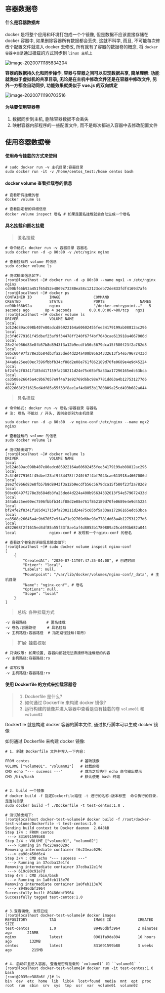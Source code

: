 ## 容器数据卷

#### 什么是容器数据库

docker 是将整个应用和环境打包成一个个镜像, 但是数据不应该直接存储在 docker 容器中, 如果删除容器所有数据都会丢失, 这就不科学, 而且, 不可能每次修改个配置文件就进入 docker 去修改, 所有就有了容器的数据卷的概念, 将 `docker容器中目录`通过挂载的方式同步到 `linux 主机上`

![image-20200711185834204](https://raw.githubusercontent.com/liaohui5/images/main/images/202206131634247.png)

**容器的数据持久化和同步操作, 容器与容器之间可以实现数据共享, 简单理解: 功能就类似于虚拟机的共享目录, 无论是在主机中修改文件还是在容器中修改文件, 另外一方都会自动同步, 功能效果就类似于 vue.js 的双向绑定**

![image-20200711190703516](https://raw.githubusercontent.com/liaohui5/images/main/images/202206131634909.png)

#### 为啥要使用容器卷

1. 数据同步到主机, 删除容器数据不会丢失
2. 映射容器内部程序的一些配置文件, 而不是每次都进入容器中去修改配置文件

## 使用容器数据卷

#### 使用命令挂载的方式来使用

```shell
# sudo docker run -v 主机目录:容器目录
sudo docker run -it -v /home/centos_test:/home centos bash
```

#### docker volume 查看挂载卷的信息

```shell
# 查看所有挂载的卷
docker volume ls

# 查看指定卷的详细信息
docker volume inspect 卷名 # 如果是匿名挂载就会自动生成一个卷名
```

#### 具名挂载和匿名挂载

> 匿名挂载

```shell
# 命令格式: docker run -v 容器目录 容器名
sudo docker run -d -p 80:80 -v /etc/nginx nginx

# 查看挂载的 volume 的信息
sudo docker volume ls

# 测试输出信息如下:
[root@localhost ~]# docker run -d -p 80:80 --name ngx1 -v /etc/nginx nginx
cd90bf66b92a451f65d52e4869c73280ea58c12123ceb72de833fdf4169d7af6
[root@localhost ~]# docker ps
CONTAINER ID        IMAGE               COMMAND                  CREATED             STATUS              PORTS                NAMES
cd90bf66b92a        nginx               "/docker-entrypoint.…"   5 seconds ago       Up 4 seconds        0.0.0.0:80->80/tcp   ngx1
[root@localhost ~]# docker volume ls
DRIVER              VOLUME NAME
local               1d124d89ac098b407e80adcd86922164a60602455fee34179199ab08812ac296
local               2c3f46779161f45dbef23af9f34478ff240f67f4bf7043cae613918a4667006d
local               28e2fd966d83e8fb57b8d8943f3a12b9ecdfb56c5679dca15f580f23f2a782d8
local               50bc60497f278e3b584db3fa25ded4d224a400b95634332613f54e579672433d
local               344a8a25ee00ec7596fbbfb34cf88d2e08e761f862189d70fe0689e4e9d45224
local               bf24fe2f8341f185d417159fa230211d24e75c65bf5a33aa17296165edc63bca
local               ca3508e26645a4c9b67057e9f4a71e92769d6bc98e7781dd63a4b127531277d6
local               d822668f2f1615ed4df85a55f33f8ae1af4d8053b1780809a25cd493b682a044
```

> 具名挂载

```shell
# 命令格式: docker run -v 卷名:容器目录 容器名
# 注: 卷名 不能以 / 开头, 否则会识别为主机目录

sudo docker run -d -p 80:80  -v nginx-conf:/etc/nginx --name ngx2 nginx

# 查看挂载的 volume 的信息
sudo docker volume ls

# 测试输出如下:
[root@localhost ~]# docker volume ls
DRIVER              VOLUME NAME
local               1d124d89ac098b407e80adcd86922164a60602455fee34179199ab08812ac296
local               2c3f46779161f45dbef23af9f34478ff240f67f4bf7043cae613918a4667006d
local               28e2fd966d83e8fb57b8d8943f3a12b9ecdfb56c5679dca15f580f23f2a782d8
local               50bc60497f278e3b584db3fa25ded4d224a400b95634332613f54e579672433d
local               344a8a25ee00ec7596fbbfb34cf88d2e08e761f862189d70fe0689e4e9d45224
local               bf24fe2f8341f185d417159fa230211d24e75c65bf5a33aa17296165edc63bca
local               ca3508e26645a4c9b67057e9f4a71e92769d6bc98e7781dd63a4b127531277d6
local               d822668f2f1615ed4df85a55f33f8ae1af4d8053b1780809a25cd493b682a044
local               nginx-conf # 发现有一个nginx-conf 的卷名

# 查看这个卷名的详细信息输出如下:
[root@localhost ~]# sudo docker volume inspect nginx-conf
[
    {
        "CreatedAt": "2020-07-11T07:47:35-04:00", # 创建时间
        "Driver": "local",
        "Labels": null,
        "Mountpoint": "/var/lib/docker/volumes/nginx-conf/_data", # 主机目录
        "Name": "nginx-conf", # 卷名
        "Options": null,
        "Scope": "local"
    }
]
```

> 总结: 各种挂载方式

```shell
-v 容器路径         # 匿名挂载
-v 卷名:容器路径     # 具名挂载
-v 主机路径:容器路径  # 指定路径挂载(常用)
```

> 扩展: 挂载权限

```shell
# 只读权限: 如果设置, 容器内部就无法直接修改挂载卷的内容
-v 主机路径:容器路径:ro

# 读写权限
-v 主机路径:容器路径:ro
```

#### 使用 Dockerfile 的方式来挂载容器卷

> 1. Dockerfile 是什么?
> 2. 如何通过 Dockerfile 来构建 docker 镜像?
> 3. 运行构建的镜像并进入容器中查看是否有挂载的卷 `volume01` 和 `volumn02`

Dockerfile 就是构建 docker 容器的脚本文件, 通过执行脚本可以生成 docker 镜像

如何通过 Dockerfile 来构建 docker 镜像:

```shell
# 1. 新建 Dockerfile 文件并写入一下内容:

FROM centos                       # 基础镜像
VOLUME ["volume01", "volumn02"]   # 挂载的卷
CMD echo "--- suceess ---"        # 成功之后执行 echo 命令输出提示
CMD /bin/bash                     # 默认使用 bash 终端


# 2. build 一个镜像
# docker build -f 指定Dockerfile路径 -t 进行的名称:版本标签  命令执行的目录.是当前目录
sudo docker build -f ./Dockerfile -t test-centos:1.0 .

# 测试输出如下:
[root@localhost docker-test-volume]# docker build -f /root/docker-test-volume/Dockerfile -t test-centos:1.0  .
Sending build context to Docker daemon  2.048kB
Step 1/4 : FROM centos
 ---> 831691599b88
Step 2/4 : VOLUME ["volume01", "volumn02"]
 ---> Running in f6c23eac029c
Removing intermediate container f6c23eac029c
 ---> ea90c450d6c4
Step 3/4 : CMD echo "--- suceess ---"
 ---> Running in 37cdba12e1fd
Removing intermediate container 37cdba12e1fd
 ---> 619c80c91e7d
Step 4/4 : CMD /bin/bash
 ---> Running in 1a0feb113e70
Removing intermediate container 1a0feb113e70
 ---> 89486dbf3964
Successfully built 89486dbf3964
Successfully tagged test-centos:1.0


# 3.查看镜像, 发现已经
[root@localhost docker-test-volume]# docker images
REPOSITORY          TAG                 IMAGE ID            CREATED             SIZE
test-centos         1.0                 89486dbf3964        2 minutes ago       215MB
nginx               latest              0901fa9da894        16 hours ago        132MB
centos              latest              831691599b88        3 weeks ago         215MB


# 4. 启动并且进入容器, 查看是否有挂载的 `volume01` 和 ``volume01` `
[root@localhost docker-test-volume]# docker run -it test-centos:1.0 bash
[root@2035ee388b6f /]# ls
bin  dev  etc  home  lib  lib64  lost+found  media  mnt  opt  proc  root  run  sbin  srv  sys  tmp  usr  var  volume01	volumn02
```
